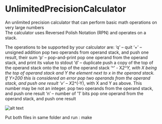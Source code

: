 # UnlimitedPrecisionCalculator
An unlimited precision calculator that can perform basic math operations on very large numbers  
The calculator uses Reversed Polish Notation (RPN) and operates on a stack.  

The operations to be supported by your calculator are:
‘q’ – quit
‘+’ – unsigned addition
pop two operands from operand stack, and push one result, their sum
‘p’ – pop-and-print
pop one operand from the operand stack, and print its value to stdout
‘d’ – duplicate
push a copy of the top of the operand stack onto the top of the operand stack
‘^’ - X*2^Y, with X being the top of operand stack and Y the element next to x in the operand stack. If Y>200 this is considered an error
pop two operands from the operand stack, and push one result
‘v’ – X*2^(-Y), with X and Y as above. This number may be not an integer.
pop two operands from the operand stack, and push one result
‘n’ – number of '1' bits
pop one operand from the operand stack, and push one result  

![alt text](https://www.cs.bgu.ac.il/~caspl192/wiki.files/assign2/assignment2Images3.png)  

Put both files in same folder and run : make 
